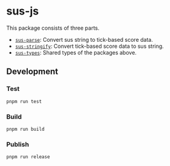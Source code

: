 # sus-js

This package consists of three parts.

- [``sus-parse``](packages/sus-parse): Convert sus string to tick-based score data.
- [``sus-stringify``](packages/sus-stringify): Convert tick-based score data to sus string.
- [``sus-types``](packages/sus-types): Shared types of the packages above.

## Development

### Test
```shell
pnpm run test
```

### Build
```shell
pnpm run build
```

### Publish
```shell
pnpm run release
```
